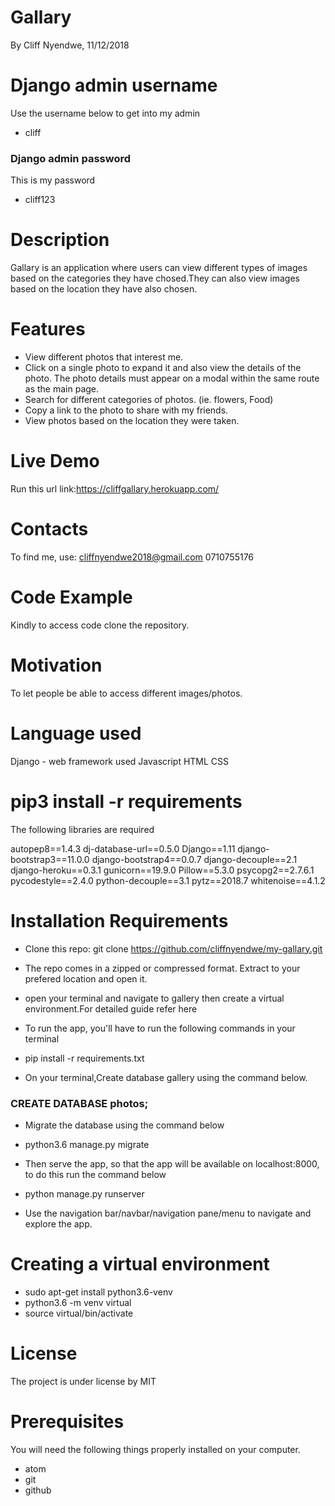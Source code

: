# Gallary
By Cliff Nyendwe, 11/12/2018

# Django admin username
Use the username below to get into my admin
* cliff

### Django admin password
This is my password
* cliff123

# Description
Gallary is an application where users can view different types of images based on the categories they have chosed.They can also view images based on the location they have also chosen.

# Features

* View different photos that interest me.
* Click on a single photo to expand it and also view the details of the photo. The photo details must appear on a modal within the same route as the main page.
* Search for different categories of photos. (ie. flowers, Food)
* Copy a link to the photo to share with my friends.
* View photos based on the location they were taken.

# Live Demo

Run this url link:https://cliffgallary.herokuapp.com/

# Contacts
To find me, use: cliffnyendwe2018@gmail.com
0710755176

# Code Example

Kindly to access code clone the repository.

# Motivation

To let people be able to access different images/photos.

# Language used

Django - web framework used
Javascript
HTML
CSS

# pip3 install -r requirements

The following libraries are required

autopep8==1.4.3
dj-database-url==0.5.0
Django==1.11
django-bootstrap3==11.0.0
django-bootstrap4==0.0.7
django-decouple==2.1
django-heroku==0.3.1
gunicorn==19.9.0
Pillow==5.3.0
psycopg2==2.7.6.1
pycodestyle==2.4.0
python-decouple==3.1
pytz==2018.7
whitenoise==4.1.2

# Installation Requirements

* Clone this repo: git clone https://github.com/cliffnyendwe/my-gallary.git

* The repo comes in a zipped or compressed format. Extract to your prefered location and open it.

* open your terminal and navigate to gallery then create a virtual environment.For detailed guide refer here

* To run the app, you'll have to run the following commands in your terminal

* pip install -r requirements.txt
* On your terminal,Create database gallery using the command below.

### CREATE DATABASE photos;

* Migrate the database using the command below

* python3.6 manage.py migrate
* Then serve the app, so that the app will be available on localhost:8000, to do this run the command below

* python manage.py runserver
* Use the navigation bar/navbar/navigation pane/menu to navigate and explore the app.

# Creating a virtual environment

* sudo apt-get install python3.6-venv
* python3.6 -m venv virtual
* source virtual/bin/activate

# License
The project is under license by MIT

# Prerequisites
You will need the following things properly installed on your computer.

* atom
* git
* github